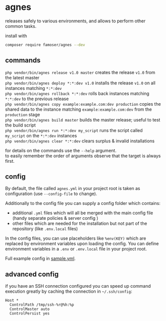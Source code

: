 # agnes

releases safely to various environments, and allows to perform other common tasks.

install with 
```bash
composer require famoser/agnes --dev
```

## commands

`php vendor/bin/agnes release v1.0 master` creates the release `v1.0` from the latest master  
`php vendor/bin/agnes deploy *:*:dev v1.0` installs the release `v1.0` on all instances matching `*:*:dev`  
`php vendor/bin/agnes rollback *:*:dev` rolls back instances matching `*:*:dev` to the previous release  
`php vendor/bin/agnes copy example:example.com:dev production` copies the shared data to the instance matching `example:example.com:dev` from the `production` stage  
`php vendor/bin/agnes build master` builds the master release; useful to test the build script  
`php vendor/bin/agnes run *:*:dev my_script` runs the script called `my_script` on the `*:*:dev` instances  
`php vendor/bin/agnes clear *:*:dev` clears surplus & invalid installations

for details on the commands use the `--help` argument.  
to easily remember the order of arguments observe that the target is always first.

## config

By default, the file called `agnes.yml` in your project root is taken as configuration (use `--config-file` to change).

Additionally to the config file you can supply a config folder which contains:
- additional `.yml` files which will all be merged with the main config file (handy separate policies & server config )
- other files which are needed for the installation but not part of the repository (like `.env.local` files)

In the config files, you can use placeholders like `%env(KEY)` which are replaced by environment variables upon loading the config.
You can define environment variables in a `.env` or `.env.local` file in your project root.

Full example config in [sample.yml](sample.yml).

## advanced config

if you have an SSH connection configured you can speed up command execution greatly by caching the connection in `~/.ssh/config`:

```
Host *
  ControlPath /tmp/ssh-%r@%h:%p
  ControlMaster auto
  ControlPersist yes
```
